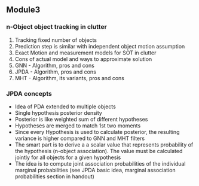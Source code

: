 ## Module3

### n-Object object tracking in clutter
1. Tracking fixed number of objects 
2. Prediction step is similar with independent object motion assumption
3. Exact Motion and measurement models for SOT in clutter
4. Cons of actual model and ways to approximate solution
5. GNN  - Algorithm, pros and cons
7. JPDA - Algorithm, pros and cons
7. MHT  - Algorithm, its variants, pros and cons


### JPDA concepts
- Idea of PDA extended to multiple objects
- Single hypothesis posterior density 
- Posterior is like weighted sum of different hypotheses
- Hypotheses are merged to match 1st two moments
- Since every Hypothesis is used to calculate posterior, the resulting 
  variance is higher compared to GNN and MHT filters
- The smart part is to derive a a scalar value that represents
  probability of the hypothesis (n-object association). The value
  must be calculated jointly for all objects for a given hypothesis
- The idea is to compute joint association probabilities of the individual 
  marginal probabilities (see JPDA basic idea, marginal association probabilities
  section in handout)
